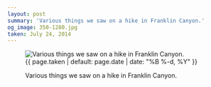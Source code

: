 ```yaml
---
layout: post
summary: 'Various things we saw on a hike in Franklin Canyon.'
og_image: 350-1280.jpg
taken: July 24, 2014
---
```


<figure class="post" data-src="{{ site.assets_url }}/{{ page.og_image }}">
<img alt="Various things we saw on a hike in Franklin Canyon." sizes="(min-width: 700px) 50vw, calc(100vw - 2rem)" src="{{ site.assets_url }}/350-640.jpg" srcset="{{ site.assets_url }}/350-1280.jpg 1280w, {{ site.assets_url }}/350-960.jpg 960w, {{ site.assets_url }}/350-640.jpg 640w, {{ site.assets_url }}/350-320.jpg 320w"/>
<figcaption>
<time>{{ page.taken | default: page.date | date: "%B %-d, %Y" }}</time>
<p>Various things we saw on a hike in Franklin Canyon.</p>
</figcaption>
</figure>
